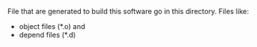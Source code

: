 File that are generated to build this software go
in this directory.  Files like:

   - object files (*.o) and
   - depend files (*.d)

